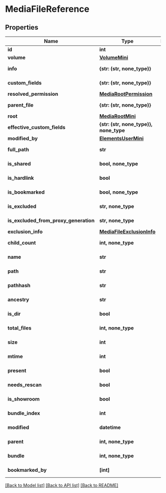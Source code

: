 # MediaFileReference


## Properties

Name | Type | Description | Notes
------------ | ------------- | ------------- | -------------
**id** | **int** |  | 
**volume** | [**VolumeMini**](VolumeMini.md) |  | [optional] 
**info** | **{str: (str, none_type)}** |  | [optional] [readonly] 
**custom_fields** | **{str: (str, none_type)}** |  | [optional] [readonly] 
**resolved_permission** | [**MediaRootPermission**](MediaRootPermission.md) |  | [optional] 
**parent_file** | **{str: (str, none_type)}** |  | [optional] [readonly] 
**root** | [**MediaRootMini**](MediaRootMini.md) |  | [optional] 
**effective_custom_fields** | **{str: (str, none_type)}, none_type** |  | [optional] [readonly] 
**modified_by** | [**ElementsUserMini**](ElementsUserMini.md) |  | [optional] 
**full_path** | **str** |  | [optional] [readonly] 
**is_shared** | **bool, none_type** |  | [optional] [readonly] 
**is_hardlink** | **bool** |  | [optional] [readonly] 
**is_bookmarked** | **bool, none_type** |  | [optional] [readonly] 
**is_excluded** | **str, none_type** |  | [optional] [readonly] 
**is_excluded_from_proxy_generation** | **str, none_type** |  | [optional] [readonly] 
**exclusion_info** | [**MediaFileExclusionInfo**](MediaFileExclusionInfo.md) |  | [optional] 
**child_count** | **int, none_type** |  | [optional] [readonly] 
**name** | **str** |  | [optional] [readonly] 
**path** | **str** |  | [optional] [readonly] 
**pathhash** | **str** |  | [optional] [readonly] 
**ancestry** | **str** |  | [optional] [readonly] 
**is_dir** | **bool** |  | [optional] [readonly] 
**total_files** | **int, none_type** |  | [optional] [readonly] 
**size** | **int** |  | [optional] [readonly] 
**mtime** | **int** |  | [optional] [readonly] 
**present** | **bool** |  | [optional] [readonly] 
**needs_rescan** | **bool** |  | [optional] [readonly] 
**is_showroom** | **bool** |  | [optional] [readonly] 
**bundle_index** | **int** |  | [optional] [readonly] 
**modified** | **datetime** |  | [optional] [readonly] 
**parent** | **int, none_type** |  | [optional] [readonly] 
**bundle** | **int, none_type** |  | [optional] [readonly] 
**bookmarked_by** | **[int]** |  | [optional] [readonly] 

[[Back to Model list]](../#documentation-for-models) [[Back to API list]](../#documentation-for-api-endpoints) [[Back to README]](../)


